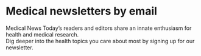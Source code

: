 ---
---
# Medical newsletters by email
Medical News Today’s readers and editors share an innate enthusiasm for health and medical research.  
Dig deeper into the health topics you care about most by signing up for our newsletter.


